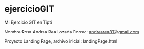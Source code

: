 # ejercicioGIT
Mi Ejercicio GIT en Tipti

Nombre:Rosa Andrea Rea Lozada
Correo: andrearea87@gmail.com

Proyecto Landing Page, archivo inicial: 
landingPage.html
